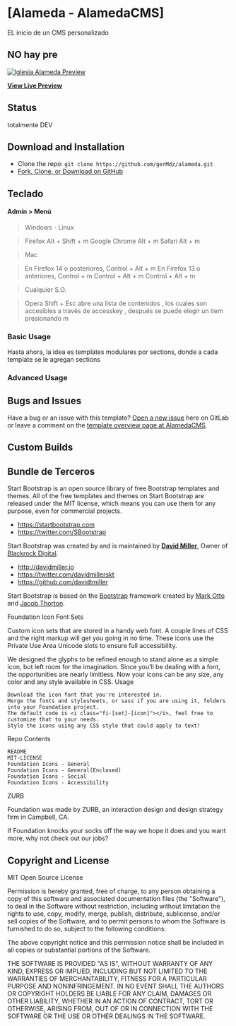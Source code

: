 # [Alameda - AlamedaCMS]

EL inicio de un CMS personalizado

## NO hay pre

[![Iglesia Alameda Preview](http://iglesialameda.com/)](http://iglesialameda.com/)

**[View Live Preview](http://iglesialameda.com/)**

## Status
totalmente DEV

## Download and Installation


* Clone the repo: `git clone https://github.com/gerMdz/alameda.git`
* [Fork, Clone, or Download on GitHub](https://github.com/gerMdz/alameda)

## Teclado

#### Admin > Menú
> Windows - Linux


>Firefox 	Alt + Shift + m
Google Chrome 	Alt + m
Safari 	Alt + m

 
> Mac

>En Firefox 14 o posteriores, Control + Alt + m
En Firefox 13 o anteriores, Control + m
Control + Alt + m
Control + Alt + m

> Cualquier S.O. 

>Opera 	Shift + Esc abre una lista de contenidos , los cuales son accesibles a través de accesskey , después se puede elegir un item presionando  m



### Basic Usage

Hasta ahora, la idea es templates modulares por sections, donde a cada template se le agregan sections

### Advanced Usage



## Bugs and Issues

Have a bug or an issue with this template? [Open a new issue](https://gitlab.com/gerardo.montivero/alameda/issues) here on GitLab or leave a comment on the [template overview page at AlamedaCMS](https://gitlab.com/gerardo.montivero/alameda/).

## Custom Builds



## Bundle de Terceros

Start Bootstrap is an open source library of free Bootstrap templates and themes. All of the free templates and themes on Start Bootstrap are released under the MIT license, which means you can use them for any purpose, even for commercial projects.

* https://startbootstrap.com
* https://twitter.com/SBootstrap

Start Bootstrap was created by and is maintained by **[David Miller](http://davidmiller.io/)**, Owner of [Blackrock Digital](http://blackrockdigital.io/).

* http://davidmiller.io
* https://twitter.com/davidmillerskt
* https://github.com/davidtmiller

Start Bootstrap is based on the [Bootstrap](http://getbootstrap.com/) framework created by [Mark Otto](https://twitter.com/mdo) and [Jacob Thorton](https://twitter.com/fat).

Foundation Icon Font Sets

Custom icon sets that are stored in a handy web font. A couple lines of CSS and the right markup will get you going in no time. These icons use the Private Use Area Unicode slots to ensure full accessibility.

We designed the glyphs to be refined enough to stand alone as a simple icon, but left room for the imagination. Since you’ll be dealing with a font, the opportunities are nearly limitless. Now your icons can be any size, any color and any style available in CSS.
Usage

    Download the icon font that you're interested in.
    Merge the fonts and stylesheets, or sass if you are using it, folders into your Foundation project.
    The default code is <i class="fi-[set]-[icon]"></i>, feel free to customize that to your needs.
    Style the icons using any CSS style that could apply to text!

Repo Contents

    README
    MIT-LICENSE
    Foundation Icons - General
    Foundation Icons - General(Enclosed)
    Foundation Icons - Social
    Foundation Icons - Accessibility

ZURB

Foundation was made by ZURB, an interaction design and design strategy firm in Campbell, CA.

If Foundation knocks your socks off the way we hope it does and you want more, why not check out our jobs?

## Copyright and License

MIT Open Source License

Permission is hereby granted, free of charge, to any person obtaining a copy of this software and associated documentation files (the "Software"), to deal in the Software without restriction, including without limitation the rights to use, copy, modify, merge, publish, distribute, sublicense, and/or sell copies of the Software, and to permit persons to whom the Software is furnished to do so, subject to the following conditions:

The above copyright notice and this permission notice shall be included in all copies or substantial portions of the Software.

THE SOFTWARE IS PROVIDED "AS IS", WITHOUT WARRANTY OF ANY KIND, EXPRESS OR IMPLIED, INCLUDING BUT NOT LIMITED TO THE WARRANTIES OF MERCHANTABILITY, FITNESS FOR A PARTICULAR PURPOSE AND NONINFRINGEMENT. IN NO EVENT SHALL THE AUTHORS OR COPYRIGHT HOLDERS BE LIABLE FOR ANY CLAIM, DAMAGES OR OTHER LIABILITY, WHETHER IN AN ACTION OF CONTRACT, TORT OR OTHERWISE, ARISING FROM, OUT OF OR IN CONNECTION WITH THE SOFTWARE OR THE USE OR OTHER DEALINGS IN THE SOFTWARE.

